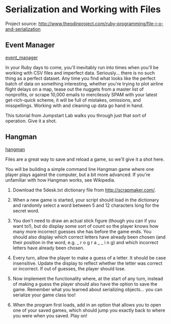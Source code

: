 # Serialization and Working with Files

Project source: http://www.theodinproject.com/ruby-programming/file-i-o-and-serialization

## Event Manager

[event_manager](https://github.com/craftykate/odin-project/tree/master/Chapter_03-Advanced_Ruby/serialization_and_files/event_manager)

In your Ruby days to come, you'll inevitably run into times when you'll be working with CSV files and imperfect data. Seriously... there is no such thing as a perfect dataset. Any time you find what looks like the perfect batch of data on something interesting, whether you're trying to plot airline flight delays on a map, tease out the nuggets from a master list of nonprofits, or scrape 10,000 emails to mercilessly SPAM with your latest get-rich-quick scheme, it will be full of mistakes, omissions, and misspellings. Working with and cleaning up data go hand in hand.

This tutorial from Jumpstart Lab walks you through just that sort of operation. Give it a shot.

## Hangman

[hangman](https://github.com/craftykate/odin-project/tree/master/Chapter_03-Advanced_Ruby/serialization_and_files/hangman)

Files are a great way to save and reload a game, so we'll give it a shot here.

You will be building a simple command line Hangman game where one player plays against the computer, but a bit more advanced. If you're unfamiliar with how Hangman works, see Wikipedia.

1. Download the 5desk.txt dictionary file from http://scrapmaker.com/.

2. When a new game is started, your script should load in the dictionary and randomly select a word between 5 and 12 characters long for the secret word.

3. You don't need to draw an actual stick figure (though you can if you want to!), but do display some sort of count so the player knows how many more incorrect guesses she has before the game ends. You should also display which correct letters have already been chosen (and their position in the word, e.g. _ r o g r a _ _ i n g) and which incorrect letters have already been chosen.

4. Every turn, allow the player to make a guess of a letter. It should be case insensitive. Update the display to reflect whether the letter was correct or incorrect. If out of guesses, the player should lose.

5. Now implement the functionality where, at the start of any turn, instead of making a guess the player should also have the option to save the game. Remember what you learned about serializing objects... you can serialize your game class too!

6. When the program first loads, add in an option that allows you to open one of your saved games, which should jump you exactly back to where you were when you saved. Play on!